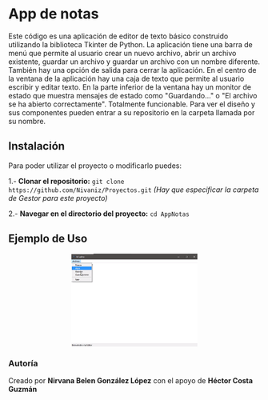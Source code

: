 # App de notas

Este código es una aplicación de editor de texto básico construido utilizando la biblioteca Tkinter de Python. La aplicación tiene una barra de menú que permite al usuario crear un nuevo archivo, abrir un archivo existente, guardar un archivo y guardar un archivo con un nombre diferente. También hay una opción de salida para cerrar la aplicación. En el centro de la ventana de la aplicación hay una caja de texto que permite al usuario escribir y editar texto. En la parte inferior de la ventana hay un monitor de estado que muestra mensajes de estado como "Guardando..." o "El archivo se ha abierto correctamente". Totalmente funcionable. Para ver el diseño y sus componentes pueden entrar a su repositorio en la carpeta llamada por su nombre.

## Instalación

Para poder utilizar el proyecto o modificarlo puedes:

1.- **Clonar el repositorio:**
`git clone https://github.com/Nivaniz/Proyectos.git`
*(Hay que especificar la carpeta de Gestor para este proyecto)*

2.- **Navegar en el directorio del proyecto:**
`cd AppNotas`

## Ejemplo de Uso

<div style="display: flex; flex-wrap: nowrap; justify-content: center;">
  <img src="https://github.com/Nivaniz/Proyectos/blob/main/AplicacionNotas/notas.png" alt="Notas" style="width: 100%; max-width: 50%;">
</div>

### Autoría

Creado por **Nirvana Belen González López** con el apoyo de **Héctor Costa Guzmán**

